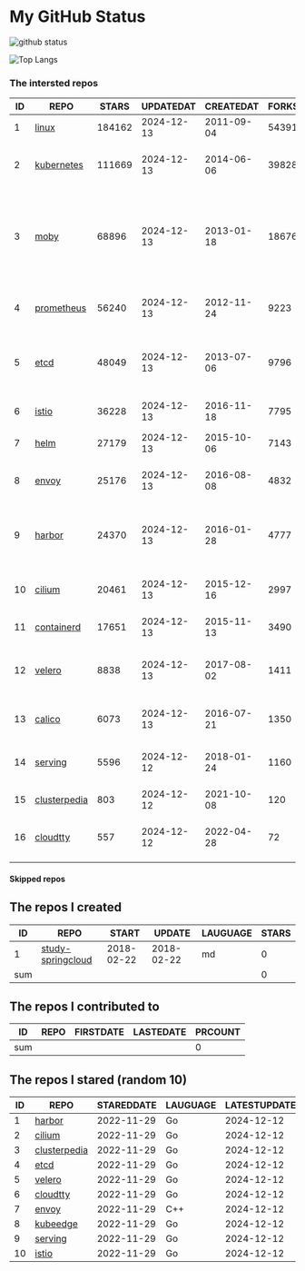 # My GitHub Status

<img src="https://github-readme-stats-1.yihong0618.vercel.app/api?username=daoqingniu&show_icons=true&&&hide_title=true&count_private=true" alt="github status" />

![Top Langs](https://github-readme-stats-1.yihong0618.vercel.app/api/top-langs/?username=daoqingniu&layout=compact)

<!--START_SECTION:github_repos-->
### The intersted repos
| ID |                              REPO                               | STARS  | UPDATEDAT  | CREATEDAT  | FORKSCOUNT |                                                DESCRIPTIONS                                                |
|----|-----------------------------------------------------------------|--------|------------|------------|------------|------------------------------------------------------------------------------------------------------------|
|  1 | [linux](https://github.com/torvalds/linux)                      | 184162 | 2024-12-13 | 2011-09-04 |      54391 | Linux kernel source tree                                                                                   |
|  2 | [kubernetes](https://github.com/kubernetes/kubernetes)          | 111669 | 2024-12-13 | 2014-06-06 |      39828 | Production-Grade Container Scheduling and Management                                                       |
|  3 | [moby](https://github.com/moby/moby)                            |  68896 | 2024-12-13 | 2013-01-18 |      18676 | The Moby Project - a collaborative project for the container ecosystem to assemble container-based systems |
|  4 | [prometheus](https://github.com/prometheus/prometheus)          |  56240 | 2024-12-13 | 2012-11-24 |       9223 | The Prometheus monitoring system and time series database.                                                 |
|  5 | [etcd](https://github.com/etcd-io/etcd)                         |  48049 | 2024-12-13 | 2013-07-06 |       9796 | Distributed reliable key-value store for the most critical data of a distributed system                    |
|  6 | [istio](https://github.com/istio/istio)                         |  36228 | 2024-12-13 | 2016-11-18 |       7795 | Connect, secure, control, and observe services.                                                            |
|  7 | [helm](https://github.com/helm/helm)                            |  27179 | 2024-12-13 | 2015-10-06 |       7143 | The Kubernetes Package Manager                                                                             |
|  8 | [envoy](https://github.com/envoyproxy/envoy)                    |  25176 | 2024-12-13 | 2016-08-08 |       4832 | Cloud-native high-performance edge/middle/service proxy                                                    |
|  9 | [harbor](https://github.com/goharbor/harbor)                    |  24370 | 2024-12-13 | 2016-01-28 |       4777 | An open source trusted cloud native registry project that stores, signs, and scans content.                |
| 10 | [cilium](https://github.com/cilium/cilium)                      |  20461 | 2024-12-13 | 2015-12-16 |       2997 | eBPF-based Networking, Security, and Observability                                                         |
| 11 | [containerd](https://github.com/containerd/containerd)          |  17651 | 2024-12-13 | 2015-11-13 |       3490 | An open and reliable container runtime                                                                     |
| 12 | [velero](https://github.com/vmware-tanzu/velero)                |   8838 | 2024-12-13 | 2017-08-02 |       1411 | Backup and migrate Kubernetes applications and their persistent volumes                                    |
| 13 | [calico](https://github.com/projectcalico/calico)               |   6073 | 2024-12-13 | 2016-07-21 |       1350 | Cloud native networking and network security                                                               |
| 14 | [serving](https://github.com/knative/serving)                   |   5596 | 2024-12-12 | 2018-01-24 |       1160 | Kubernetes-based, scale-to-zero, request-driven compute                                                    |
| 15 | [clusterpedia](https://github.com/clusterpedia-io/clusterpedia) |    803 | 2024-12-12 | 2021-10-08 |        120 | The Encyclopedia of Kubernetes clusters                                                                    |
| 16 | [cloudtty](https://github.com/cloudtty/cloudtty)                |    557 | 2024-12-12 | 2022-04-28 |         72 | A Friendly Kubernetes CloudShell (Web Terminal) !                                                          |



#### Skipped repos
<!--END_SECTION:github_repos-->

<!--START_SECTION:my_github-->
## The repos I created
| ID  |                                 REPO                                 |   START    |   UPDATE   | LAUGUAGE | STARS |
|-----|----------------------------------------------------------------------|------------|------------|----------|-------|
|   1 | [study-springcloud](https://github.com/daoqingniu/study-springcloud) | 2018-02-22 | 2018-02-22 | md       |     0 |
| sum |                                                                      |            |            |          |     0 |

## The repos I contributed to
| ID  | REPO | FIRSTDATE | LASTEDATE | PRCOUNT |
|-----|------|-----------|-----------|---------|
| sum |      |           |           |       0 |

## The repos I stared (random 10)
| ID |                              REPO                               | STAREDDATE | LAUGUAGE | LATESTUPDATE |
|----|-----------------------------------------------------------------|------------|----------|--------------|
|  1 | [harbor](https://github.com/goharbor/harbor)                    | 2022-11-29 | Go       | 2024-12-12   |
|  2 | [cilium](https://github.com/cilium/cilium)                      | 2022-11-29 | Go       | 2024-12-12   |
|  3 | [clusterpedia](https://github.com/clusterpedia-io/clusterpedia) | 2022-11-29 | Go       | 2024-12-12   |
|  4 | [etcd](https://github.com/etcd-io/etcd)                         | 2022-11-29 | Go       | 2024-12-12   |
|  5 | [velero](https://github.com/vmware-tanzu/velero)                | 2022-11-29 | Go       | 2024-12-12   |
|  6 | [cloudtty](https://github.com/cloudtty/cloudtty)                | 2022-11-29 | Go       | 2024-12-12   |
|  7 | [envoy](https://github.com/envoyproxy/envoy)                    | 2022-11-29 | C++      | 2024-12-12   |
|  8 | [kubeedge](https://github.com/kubeedge/kubeedge)                | 2022-11-29 | Go       | 2024-12-12   |
|  9 | [serving](https://github.com/knative/serving)                   | 2022-11-29 | Go       | 2024-12-12   |
| 10 | [istio](https://github.com/istio/istio)                         | 2022-11-29 | Go       | 2024-12-12   |

<!--END_SECTION:my_github-->
